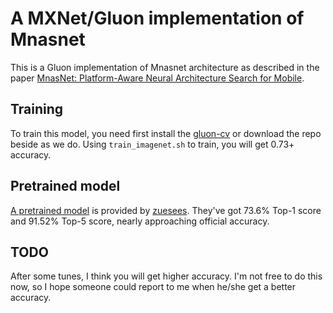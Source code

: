 # A MXNet/Gluon implementation of Mnasnet

This is a Gluon implementation of Mnasnet architecture as described in the paper [MnasNet: Platform-Aware Neural Architecture Search for Mobile](https://arxiv.org/pdf/1807.11626.pdf).

## Training
To train this model, you need first install the [gluon-cv](https://github.com/dmlc/gluon-cv) or download the repo beside as we do. Using ```train_imagenet.sh``` to train, you will get 0.73+ accuracy.

## Pretrained model
[A pretrained model](https://github.com/zeusees/Mnasnet-Pretrained-Model) is provided by [zuesees](https://github.com/zeusees). They've got 73.6% Top-1 score and 91.52% Top-5 score, nearly approaching official accuracy.

## TODO
After some tunes, I think you will get higher accuracy. I'm not free to do this now, so I hope someone could report to me when he/she get a better accuracy.
